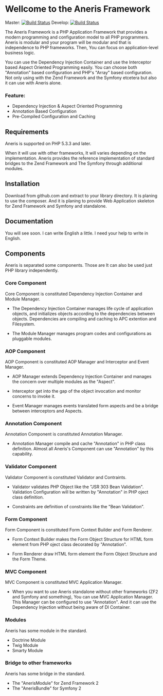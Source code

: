 Wellcome to the Aneris Framework
================================
Master: [![Build Status](https://travis-ci.org/yuichiis/Aneris.png?branch=master)](https://travis-ci.org/yuichiis/Aneris)
Develop: [![Build Status](https://travis-ci.org/yuichiis/Aneris.png?branch=develop)](https://travis-ci.org/yuichiis/Aneris)

The Aneris Framework is a PHP Application Framework that provides a modern programming and configuration model to all PHP programmers.
Aneris is modular and your program will be modular and that is independence to PHP frameworks.
Then, You can focus on application-level business logic.

You can use the Dependency Injection Container and use the Interceptor based Aspect Oriented Programming easily.
You can choose both "Annotation" based configuration and PHP's "Array" based configuration.
Not only using with the Zend Framework and the Symfony etcetera but also it can use with Aneris alone.

### Feature:

  * Dependency Injection & Aspect Oriented Programming
  * Annotation Based Configuration 
  * Pre-Compiled Configuration and Caching

Requirements
------------
Aneris is supported on PHP 5.3.3 and later.

When it will use with other frameworks, It will varies depending on the implementation.
Aneris provides the reference implementation of standard bridges to the Zend Framework and The Symfony through additional modules.


Installation
------------
Download from github.com and extract to your library directory.
It is planing to use the composer.
And it is planing to provide Web Application skeleton for Zend Framework and Symfony and standalone.


Documentation
-------------
You will see soon.
I can write English a little.
I need your help to write in English.


Components
----------
Aneris is separated some components. Those are It can also be used just PHP library independently.

### Core Component
Core Component is constituted Dependency Injection Container and Module Manager.

  * The Dependency Injection Container manages life cycle of application objects, and  initializes objects according to the dependencies between objects. Dependencies are compiling and caching to APC extention and Filesystem.

  * The Module Manager manages program codes and configurations as pluggable modules.

### AOP Component
AOP Component is constituted AOP Manager and Interceptor and Event Manager.

  * AOP Manager extends Dependency Injection Container and manages the concern over multiple modules as the "Aspect".

  * Interceptor get into the gap of the object invocation and monitor concerns to invoke it.

  * Event Manager manages events translated form aspects and be a bridge between interceptors and Aspects.

### Annotation Component
Annotation Component is constituted Annotation Manager.

  * Annotation Manager compile and cache "Annotation" in PHP class definition. Almost all Aneris's Component can use "Annotation" by this capability.

### Validator Component
Validator Component is constituted Validator and Contraints.

  * Validator validates PHP Object like the "JSR 303 Bean Validation". Validation Configuration will be written by "Annotation" in PHP oject class definition.

  * Constraints are definition of constraints like the "Bean Validation".

### Form Component
Form Component is constituted Form Context Builder and Form Renderer.

  * Form Context Builder makes the Form Object Structure for HTML form element from PHP oject class decorated by "Annotation".

  * Form Renderer draw HTML form element the Form Object Structure and the Form Theme.

### MVC Component
MVC Component is constituted MVC Application Manager.

  * When you want to use Aneris standalone without other frameworks (ZF2 and Symfony and something), You can use MVC Application Manager. This Manager can be configured to use "Annotation". And it can use the Dependency Injection without being aware of DI Container.

### Modules
Aneris has some module in the standard.

  * Doctrine Module
  * Twig Module
  * Smarty Module

### Bridge to other frameworks
Aneris has some bridge in the standard.

  * The "AnerisModule" for Zend Framework 2
  * The "AnerisBundle" for Symfony 2
